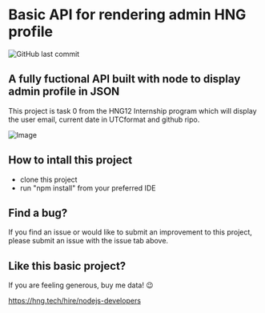 # Basic API for rendering admin HNG profile
![GitHub last commit](https://img.shields.io/github/last-commit/abodiamhe/back-end-task-0)

## A fully fuctional API built with node to display admin profile in JSON

This project is task 0 from the HNG12 Internship program which will display the user email, current date in UTCformat and github ripo.

![Image](https://github.com/user-attachments/assets/74e98703-1815-4f6c-9931-5846821e741d)

## How to intall this project 
* clone this project
* run "npm install" from your preferred IDE

## Find a bug?
If you find an issue or would like to submit an improvement to this project, please submit an issue with the issue tab above.

## Like this basic project?
If you are feeling generous, buy me data! 😉



https://hng.tech/hire/nodejs-developers
